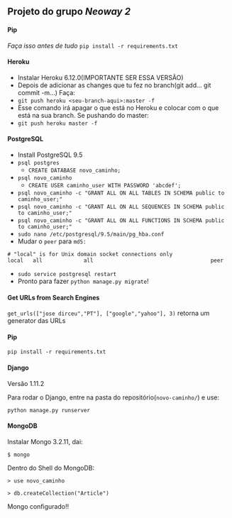 ## Projeto do grupo *Neoway 2*

#### Pip
*Faça isso antes de tudo*
`pip install -r requirements.txt`

#### Heroku
* Instalar Heroku 6.12.0(IMPORTANTE SER ESSA VERSÃO)
* Depois de adicionar as changes que tu fez no branch(git add... git commit -m...) Faça:
* `git push heroku <seu-branch-aqui>:master -f`
* Esse comando irá apagar o que está no Heroku e colocar com o que está na sua branch. Se pushando do master:
* `git push heroku master -f`

#### PostgreSQL
* Install PostgreSQL 9.5
* `psql postgres`
  * `CREATE DATABASE novo_caminho;`
* `psql novo_caminho`
  * `CREATE USER caminho_user WITH PASSWORD 'abcdef';`
* `psql novo_caminho -c "GRANT ALL ON ALL TABLES IN SCHEMA public to caminho_user;"`
* `psql novo_caminho -c "GRANT ALL ON ALL SEQUENCES IN SCHEMA public to caminho_user;"`
* `psql novo_caminho -c "GRANT ALL ON ALL FUNCTIONS IN SCHEMA public to caminho_user;"`
* `sudo nano /etc/postgresql/9.5/main/pg_hba.conf`
* Mudar o `peer` para `md5:`
```
# "local" is for Unix domain socket connections only
local   all             all                                     peer
```
* `sudo service postgresql restart`
* Pronto para fazer `python manage.py migrate`!

#### Get URLs from Search Engines
`get_urls(["jose dirceu","PT"], ["google","yahoo"], 3)` retorna um generator das URLs

#### Pip
`pip install -r requirements.txt`

#### Django
Versão 1.11.2

Para rodar o Django, entre na pasta do repositório(```novo-caminho/```) e use:

`python manage.py runserver`

#### MongoDB
Instalar Mongo 3.2.11, dai:

`$ mongo`

Dentro do Shell do MongoDB:

`> use novo_caminho`

`> db.createCollection("Article")`

Mongo configurado!!
